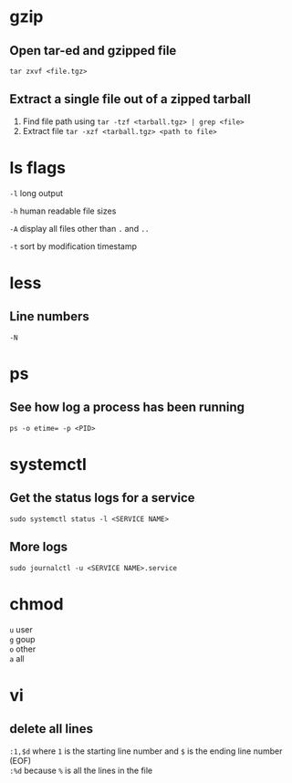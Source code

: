 # gzip
## Open tar-ed and gzipped file
`tar zxvf <file.tgz>`

## Extract a single file out of a zipped tarball
1. Find file path using `tar -tzf <tarball.tgz> | grep <file>`
2. Extract file `tar -xzf <tarball.tgz> <path to file>`

# ls flags
`-l` long output

`-h` human readable file sizes

`-A` display all files other than `.` and `..`

`-t` sort by modification timestamp

# less
## Line numbers
`-N`

# ps
## See how log a process has been running
`ps -o etime= -p <PID>`

# systemctl
## Get the status logs for a service
`sudo systemctl status -l <SERVICE NAME>`

## More logs
`sudo journalctl -u <SERVICE NAME>.service`

# chmod
`u` user  
`g` goup  
`o` other  
`a` all

# vi
## delete all lines
`:1,$d` where `1` is the starting line number and `$` is the ending line number (EOF)  
`:%d` because `%` is all the lines in the file
